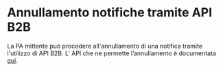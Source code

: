 # Annullamento notifiche tramite API B2B

La PA mittente può procedere all'annullamento di una notifica tramite l'utilizzo di API B2B. L' API che ne permette l’annullamento è documentata [qui](https://petstore.swagger.io/?url=https://raw.githubusercontent.com/pagopa/pn-delivery/v2.1.1/docs/openapi/api-external-b2b-pa-bundle.yaml#/NotificationCancellation/notificationCancellation).

